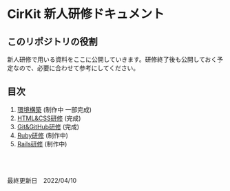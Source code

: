 # CirKit 新人研修ドキュメント

## このリポジトリの役割
新人研修で用いる資料をここに公開していきます。研修終了後も公開しておく予定なので、必要に合わせて参考にしてください。

## 目次 
1. [環境構築](./EnvBuild/README.md) (制作中 一部完成)
2. [HTML&CSS研修](./HTML%26CSS/README.md) (完成)
3. [Git&GitHub研修](./Git%26GitHub/README.md) (完成)
4. [Ruby研修](./Ruby/README.md) (制作中)
5. [Rails研修](./Rails/README.md) (制作中)


<br><br><br>
最終更新日　2022/04/10
